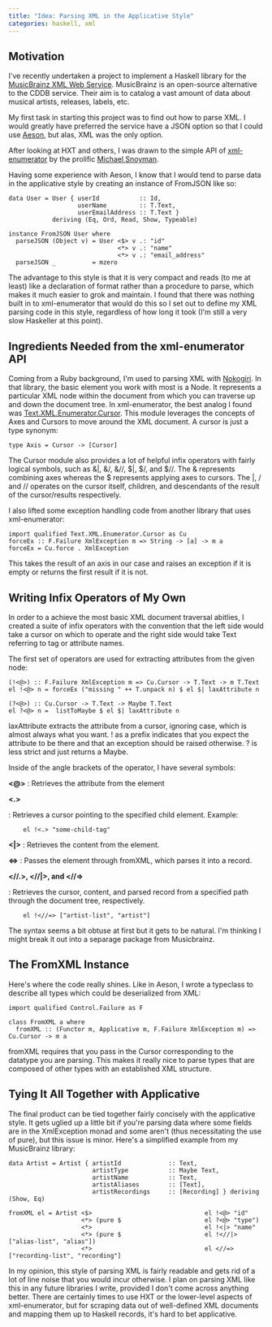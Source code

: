 ```yaml
---
title: "Idea: Parsing XML in the Applicative Style"
categories: haskell, xml
---
```


Motivation
----------

I've recently undertaken a project to implement a Haskell library for the [MusicBrainz XML Web Service](http://musicbrainz.org/doc/XML_Web_Service/Version_2). MusicBrainz is an open-source alternative to the CDDB service. Their aim is to catalog a vast amount of data about musical artists, releases, labels, etc.

My first task in starting this project was to find out how to parse XML. I would greatly have preferred the service have a JSON option so that I could use [Aeson](http://github.com/mailrank/aeson), but alas, XML was the only option.

After looking at HXT and others, I was drawn to the simple API of [xml-enumerator](http://hackage.haskell.org/package/xml-enumerator) by the prolific [Michael Snoyman](http://www.snoyman.com).

Having some experience with Aeson, I know that I would tend to parse data in the applicative style by creating an instance of FromJSON like so:

~~~~{.haskell}
data User = User { userId           :: Id,
                   userName         :: T.Text,
                   userEmailAddress :: T.Text }
            deriving (Eq, Ord, Read, Show, Typeable)

instance FromJSON User where
  parseJSON (Object v) = User <$> v .: "id"
                              <*> v .: "name"
                              <*> v .: "email_address"
  parseJSON _          = mzero
~~~~

The advantage to this style is that it is very compact and reads (to me at least) like a declaration of format rather than a procedure to parse, which makes it much easier to grok and maintain. I found that there was nothing built in to xml-enumerator that would do this so I set out to define my XML parsing code in this style, regardless of how long it took (I'm still a very slow Haskeller at this point).

Ingredients Needed from the xml-enumerator API
----------------------------------------------

Coming from a Ruby background, I'm used to parsing XML with [Nokogiri](http://nokogiri.org). In that library, the basic element you work with most is a Node. It represents a particular XML node within the document from which you can traverse up and down the document tree. In xml-enumerator, the best analog I found was [Text.XML.Enumerator.Cursor](http://hackage.haskell.org/packages/archive/xml-enumerator/0.3.4/doc/html/Text-XML-Enumerator-Cursor.html). This module leverages the concepts of Axes and Cursors to move around the XML document. A cursor is just a type synonym:

~~~~{.haskell}
type Axis = Cursor -> [Cursor]
~~~~

The Cursor module also provides a lot of helpful infix operators with fairly logical symbols, such as &|, &/, &//, $|, $/, and $//. The & represents combining axes whereas the $ represents applying axes to cursors. The |, / and // operates on the cursor itself, children, and descendants of the result of the cursor/results respectively. 

I also lifted some exception handling code from another library that uses xml-enumerator:

~~~~{.haskell}
import qualified Text.XML.Enumerator.Cursor as Cu
forceEx :: F.Failure XmlException m => String -> [a] -> m a
forceEx = Cu.force . XmlException
~~~~

This takes the result of an axis in our case and raises an exception if it is empty or returns the first result if it is not.


Writing Infix Operators of My Own
---------------------------------
In order to a achieve the most basic XML document traversal abitlies, I created a suite of infix operators with the convention that the left side would take a cursor on which to operate and the right side would take Text referring to tag or attribute names.

The first set of operators are used for extracting attributes from the given node:

~~~~{.haskell}
(!<@>) :: F.Failure XmlException m => Cu.Cursor -> T.Text -> m T.Text
el !<@> n = forceEx ("missing " ++ T.unpack n) $ el $| laxAttribute n

(?<@>) :: Cu.Cursor -> T.Text -> Maybe T.Text
el ?<@> n =  listToMaybe $ el $| laxAttribute n
~~~~

laxAttribute extracts the attribute from a cursor, ignoring case, which is almost always what you want. ! as a prefix indicates that you expect the attribute to be there and that an exception should be raised otherwise. ? is less strict and just returns a Maybe.

Inside of the angle brackets of the operator, I have several symbols:

**<@>**
:    Retrieves the attribute from the element

**<.>**

:    Retrieves a cursor pointing to the specified child element. Example:

        el !<.> "some-child-tag"

**<|>**
:    Retrieves the content from the element.

**<=>**
:    Passes the element through fromXML, which parses it into a record.

**<\/\/.>, <\/\/|>, and <\/\/=>**

:    Retrieves the cursor, content, and parsed record from a specified path through the document tree, respectively.

        el !<//=> ["artist-list", "artist"]

The syntax seems a bit obtuse at first but it gets to be natural. I'm thinking I might break it out into a separage package from Musicbrainz.

The FromXML Instance
--------------------
Here's where the code really shines. Like in Aeson, I wrote a typeclass to describe all types which could be deserialized from XML:

~~~~{.haskell}
import qualified Control.Failure as F

class FromXML a where
  fromXML :: (Functor m, Applicative m, F.Failure XmlException m) => Cu.Cursor -> m a
~~~~

fromXML requires that you pass in the Cursor corresponding to the datatype you are parsing. This makes it really nice to parse types that are composed of other types with an established XML structure.

Tying It All Together with Applicative
--------------------------------------
The final product can be tied together fairly concisely with the applicative style. It gets uglied up a little bit if you're parsing data where some fields are in the XmlException monad and some aren't (thus necessitating the use of pure), but this issue is minor. Here's a simplified example from my MusicBrainz library:

~~~~{.haskell}
data Artist = Artist { artistId             :: Text,
                       artistType           :: Maybe Text,
                       artistName           :: Text,
                       artistAliases        :: [Text],
                       artistRecordings     :: [Recording] } deriving (Show, Eq)

fromXML el = Artist <$>                               el !<@> "id"
                    <*> (pure $                       el ?<@> "type")
                    <*>                               el !<|> "name"
                    <*> (pure $                       el !<//|> ["alias-list", "alias"])
                    <*>                               el <//=> ["recording-list", "recording"]
~~~~

In my opinion, this style of parsing XML is fairly readable and gets rid of a lot of line noise that you would incur otherwise. I plan on parsing XML like this in any future libraries I write, provided I don't come across anything better. There are certainly times to use HXT or the lower-level aspects of xml-enumerator, but for scraping data out of well-defined XML documents and mapping them up to Haskell records, it's hard to bet applicative.
